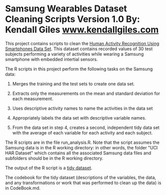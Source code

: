 Samsung Wearables Dataset Cleaning Scripts
Version 1.0
By: Kendall Giles
www.kendallgiles.com
==========================================

This project contains scripts to clean the [Human Activity Recognition Using Smartphones Data Set](http://archive.ics.uci.edu/ml/datasets/Human+Activity+Recognition+Using+Smartphones). This dataset contains recorded values of 30 test subjects performing a variety of activities while wearing a Samsung smartphone with embedded intertial sensors. 

The R scripts in this project perform the following tasks on the Samsung data:

1. Merges the training and the test sets to create one data set.
   
2. Extracts only the measurements on the mean and standard deviation for each measurement. 

3. Uses descriptive activity names to name the activities in the data set

4. Appropriately labels the data set with descriptive variable names. 

5. From the data set in step 4, creates a second, independent tidy data set with the average of each variable for each activity and each subject.


The R scripts are in the file run_analysis.R. Note that the script assumes the Samsung data is in the R working directory: in other words, the folder "UCI HAR Dataset" which contains all the associated Samsung data files and subfolders should be in the R working directory. 

The output of the R script is a [tidy dataset](http://www.jstatsoft.org/v59/i10/paper).

The codebook for the tidy dataset (descriptions of the variables, the data, and any transformations or work that was performed to clean up the data) is in CodeBook.md.